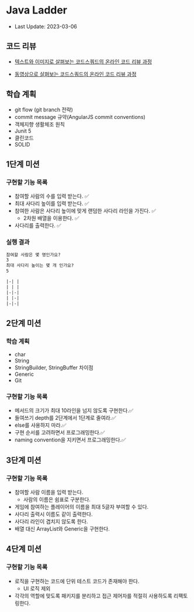 # Java Ladder

- Last Update: 2023-03-06

## 코드 리뷰

* [텍스트와 이미지로 살펴보는 코드스쿼드의 온라인 코드 리뷰 과정](https://github.com/code-squad/codesquad-docs/blob/master/codereview/README.md)

* [동영상으로 살펴보는 코드스쿼드의 온라인 코드 리뷰 과정](https://youtube.com/watch?v=lFinZfu3QO0&si=EnSIkaIECMiOmarE)



## 학습 계획

- git flow (git branch 전략)
- commit message 규약(AngularJS commit conventions)
- 객체지향 생활체조 원칙
- Junit 5
- 클린코드
- SOLID

## 1단계 미션

### 구현할 기능 목록

- 참여할 사람의 수를 입력 받는다. ✅
- 최대 사다리 높이를 입력 받는다. ✅
- 참여한 사람은 사다리 높이에 맞게 랜덤한 사다리 라인을 가진다. ✅
  - 2차원 배열을 이용한다. ✅
- 사다리를 출력한다. ✅

### 실행 결과

```tex
참여할 사람은 몇 명인가요?
3
최대 사다리 높이는 몇 개 인가요?
5

|-| |
| | |
|-|-|
| |-|
|-|-|
```

## 2단계 미션

### 학습 계획

- char
- String
- StringBuilder, StringBuffer 차이점
- Generic
- Git

### 구현할 기능 목록

- 메서드의 크기가 최대 10라인을 넘지 않도록 구현한다.✅
- 들여쓰기 depth를 2단계에서 1단계로 줄여라.✅
- else를 사용하지 마라.✅
- 구현 순서를 고려하면서 프로그래밍한다.✅
- naming convention을 지키면서 프로그래밍한다.✅

## 3단계 미션

### 구현할 기능 목록

- 참여할 사람 이름을 입력 받는다.
  - 사람의 이름은 쉼표로 구분한다.
- 게임에 참여하는 플레이어의 이름을 최대 5글자 부여할 수 있다.
- 사다리 출력시 이름도 같이 출력한다.
- 사다리 라인이 겹치지 않도록 한다.
- 배열 대신 ArrayList와 Generic을 구현한다.

## 4단계 미션

### 구현할 기능 목록

- 로직을 구현하는 코드에 단위 테스트 코드가 존재해야 한다.
  - UI 로직 제외
- 각각의 역할에 맞도록 패키지를 분리하고 접근 제어자를 적절히 사용하도록 리팩토링한다.
